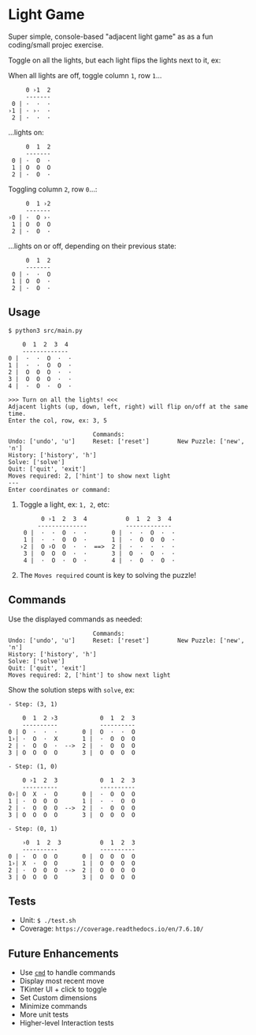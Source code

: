 # Light Game

Super simple, console-based "adjacent light game" as as a fun coding/small projec exercise.

Toggle on all the lights, but each light flips the lights next to it, ex:

When all lights are off, toggle column `1`, row `1`...

         0 ›1  2  
         -------
     0 | ·  ·  ·
    ›1 | · ›·  ·        
     2 | ·  ·  ·

...lights on:

         0  1  2  
         -------
     0 | ·  O  ·
     1 | O  O  O        
     2 | ·  O  ·

Toggling column `2`, row `0`...:

         0  1 ›2  
         -------
    ›0 | ·  O ›·
     1 | O  O  O        
     2 | ·  O  ·

...lights on or off, depending on their previous state:

         0  1  2  
         -------
     0 | ·  ·  O
     1 | O  O  ·        
     2 | ·  O  ·

## Usage
`$ python3 src/main.py`

        0  1  2  3  4
        -------------
    0 |  ·  ·  O  ·  ·
    1 |  ·  ·  O  O  ·
    2 |  O  O  O  ·  ·
    3 |  O  O  O  ·  ·
    4 |  ·  O  ·  O  ·

    >>> Turn on all the lights! <<<
    Adjacent lights (up, down, left, right) will flip on/off at the same time.
    Enter the col, row, ex: 3, 5

                            Commands:
    Undo: ['undo', 'u']     Reset: ['reset']        New Puzzle: ['new', 'n']
    History: ['history', 'h']
    Solve: ['solve']
    Quit: ['quit', 'exit']
    Moves required: 2, ['hint'] to show next light
    ---
    Enter coordinates or command: 

1. Toggle a light, ex: `1, 2`, etc:

             0 ›1  2  3  4           0  1  2  3  4
            --------------           -------------
        0 |  ·  ·  O  ·  ·       0 |  ·  ·  O  ·  ·
        1 |  ·  ·  O  O  ·       1 |  ·  O  O  O  ·
       ›2 |  O ›O  O  ·  ·  ==>  2 |  ·  ·  ·  ·  ·
        3 |  O  O  O  ·  ·       3 |  O  ·  O  ·  ·       
        4 |  ·  O  ·  O  ·       4 |  ·  O  ·  O  ·

1. The `Moves required` count is key to solving the puzzle!

## Commands
Use the displayed commands as needed:

                            Commands:
    Undo: ['undo', 'u']     Reset: ['reset']        New Puzzle: ['new', 'n']
    History: ['history', 'h']
    Solve: ['solve']
    Quit: ['quit', 'exit']
    Moves required: 2, ['hint'] to show next light

Show the solution steps with `solve`, ex:

    - Step: (3, 1)

        0  1  2 ›3            0  1  2  3
        ----------            ----------
    0 | O  ·  ·  ·       0 |  O  ·  ·  O
    1›| ·  O  ·  X       1 |  ·  O  O  O
    2 | ·  O  O  ·  -->  2 |  ·  O  O  O
    3 | O  O  O  O       3 |  O  O  O  O

    - Step: (1, 0)

        0 ›1  2  3            0  1  2  3
        ----------            ----------
    0›| O  X  ·  O       0 |  ·  O  O  O
    1 | ·  O  O  O       1 |  ·  ·  O  O
    2 | ·  O  O  O  -->  2 |  ·  O  O  O
    3 | O  O  O  O       3 |  O  O  O  O

    - Step: (0, 1)

        ›0  1  2  3           0  1  2  3
        ----------            ----------
    0 | ·  O  O  O       0 |  O  O  O  O
    1›| X  ·  O  O       1 |  O  O  O  O
    2 | ·  O  O  O  -->  2 |  O  O  O  O
    3 | O  O  O  O       3 |  O  O  O  O

## Tests
- Unit: `$ ./test.sh`
- Coverage: `https://coverage.readthedocs.io/en/7.6.10/`

## Future Enhancements
- Use [`cmd`](https://docs.python.org/3.12/library/cmd.html) to handle commands
- Display most recent move
- TKinter UI + click to toggle
- Set Custom dimensions
- Minimize commands
- More unit tests
- Higher-level Interaction tests